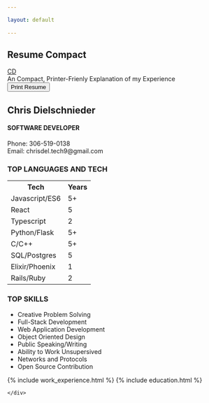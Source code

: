 ```yaml
---

layout: default  
  
---
```

<section class="resume-container page-container">
    <div class="compact-resume-heading">
        <h2 class="resume-header no-print">Resume Compact</h2>
        <a class="no-print" href="/">
            <div class="cir icon">CD</div>
        </a>
        <div class="no-print">An Compact, Printer-Frienly Explanation of my Experience</div>
        <input class="no-print" type="button" value="Print Resume" onClick="window.print()">
    </div>
    <div class="resume-content">
        <div class="resume-title">
            <h2>Chris Dielschnieder</h2>
            <h4>SOFTWARE DEVELOPER</h4>
            <div class="print-only">Phone: 306-519-0138</div>
            <div class="print-only">Email: chrisdel.tech9@gmail.com</div>
        </div>
        <div class="skills-print-container">
            <div id="resume-Languages">
                <h3>TOP LANGUAGES AND TECH</h3>
                <table>
                    <tr>
                        <th>Tech</th>
                        <th>Years</th>
                    </tr>
                    <tr>
                        <td>Javascript/ES6</td>
                        <td>5+</td>
                    </tr>
                    <tr>
                        <td>React</td>
                        <td>5</td>
                    </tr>
                    <tr>
                        <td>Typescript</td>
                        <td>2</td>
                    </tr>
                    <tr>
                        <td>Python/Flask</td>
                        <td>5+</td>
                    </tr>
                    <tr>
                        <td>C/C++</td>
                        <td>5+</td>
                    </tr>
                    <tr>
                        <td>SQL/Postgres</td>
                        <td>5</td>
                    </tr>
                    <tr>
                        <td>Elixir/Phoenix</td>
                        <td>1</td>
                    </tr>
                    <tr>
                        <td>Rails/Ruby</td>
                        <td>2</td>
                    </tr>
                </table>
            </div>
            <div id="top-skills">
                <h3>TOP SKILLS</h3>
                <ul>
                    <li>Creative Problem Solving</li>
                    <li>Full-Stack Development</li>
                    <li>Web Application Development</li>
                    <li>Object Oriented Design</li>
                    <li>Public Speaking/Writing</li>
                    <li>Ability to Work Unsupersived</li>
                    <li>Networks and Protocols</li>
                    <li>Open Source Contribution</li>
                </ul>
            </div>
        </div>
        {% include work_experience.html %}
        {% include education.html %}

    </div>
</section>
